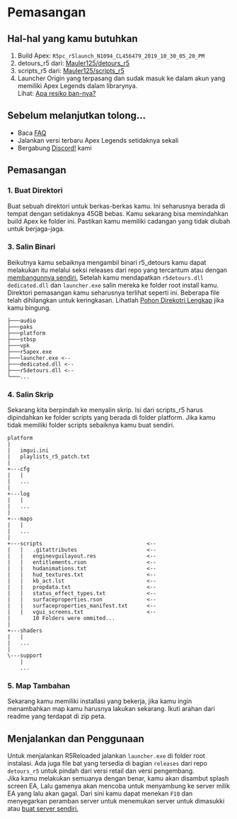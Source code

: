 # **Pemasangan**

## Hal-hal yang kamu butuhkan
1. Build Apex: `R5pc_r5launch_N1094_CL456479_2019_10_30_05_20_PM`
2. detours_r5 dari: [Mauler125/detours_r5](https://github.com/Mauler125/detours_r5)
3. scripts_r5 dari: [Mauler125/scripts_r5](https://github.com/Mauler125/scripts_r5)
4. Launcher Origin yang terpasang dan sudak masuk ke dalam akun yang memiliki Apex Legends dalam librarynya.<br/> Lihat: [Apa resiko ban-nya?](../faq/faq#apa-resiko-ban-nya)

## Sebelum melanjutkan tolong...
- Baca [FAQ](../faq/faq)
- Jalankan versi terbaru Apex Legends setidaknya sekali
- Bergabung [Discord!](https://discord.com/invite/jqMkUdXrBr) kami

## Pemasangan
### 1. Buat Direktori
Buat sebuah direktori untuk berkas-berkas kamu. Ini seharusnya berada di tempat dengan setidaknya 45GB bebas. Kamu sekarang bisa memindahkan build Apex ke folder ini. Pastikan kamu memiliki cadangan yang tidak diubah untuk berjaga-jaga.

### 3. Salin Binari
Beikutnya kamu sebaiknya mengambil binari r5_detours kamu dapat melakukan itu melalui seksi releases dari repo yang tercantum atau dengan [membangunnya sendiri.](../installation/build) Setelah kamu mendapatkan `r5detours.dll` `dedicated.dll` dan `launcher.exe` salin mereka ke folder root install kamu. Direktori pemasangan kamu seharusnya terlihat seperti ini. Beberapa file telah dihilangkan untuk keringkasan. Lihatlah [Pohon Direkotri Lengkap](../installation/tree) jika kamu bingung.
```
├───audio
├───paks
├───platform
├───stbsp
├───vpk
├───r5apex.exe
├───launcher.exe <-- 
├───dedicated.dll <-- 
├───r5detours.dll <-- 
└───... 
```
### 4. Salin Skrip
Sekarang kita berpindah ke menyalin skrip. Isi dari scripts_r5 harus dipindahkan ke folder scripts yang berada di folder platform. Jika kamu tidak memiliki folder scripts sebaiknya kamu buat sendiri.

```
platform
|
|   imgui.ini
|   playlists_r5_patch.txt
|   
+---cfg
|   |
|   ...
|           
+---log
|   |
|   ...
|
+---maps
|   |
|   ...
|           
+---scripts                                 <--
|   |   .gitattributes                      <--
|   |   enginevguilayout.res                <--
|   |   entitlements.rson                   <--
|   |   hudanimations.txt                   <--
|   |   hud_textures.txt                    <--
|   |   kb_act.lst                          <--
|   |   propdata.txt                        <--
|   |   status_effect_types.txt             <--
|   |   surfaceproperties.rson              <--
|   |   surfaceproperties_manifest.txt      <--
|   |   vgui_screens.txt                    <--
|       10 Folders were ommited...          
|               
+---shaders
|   |
|   ...
|           
\---support
    |
    ...
```

### 5. Map Tambahan

Sekarang kamu memiliki installasi yang bekerja, jika kamu ingin menambahkan map kamu harusnya lakukan sekarang. Ikuti arahan dari readme yang terdapat di zip peta.

## Menjalankan dan Penggunaan

Untuk menjalankan R5Reloaded jalankan `launcher.exe` di folder root instalasi. Ada juga file bat yang tersedia di bagian `releases` dari repo `detours_r5` untuk pindah dari versi retail dan versi pengembang.<br/> Jika kamu melakukan semuanya dengan benar, kamu akan disambut splash screen EA, Lalu gamenya akan mencoba untuk menyambung ke server milik EA yang lalu akan gagal. Dari sini kamu dapat menekan `F10` dan menyegarkan peramban server untuk menemukan server untuk dimasukki atau [buat server sendiri.](../servers/hosting)
